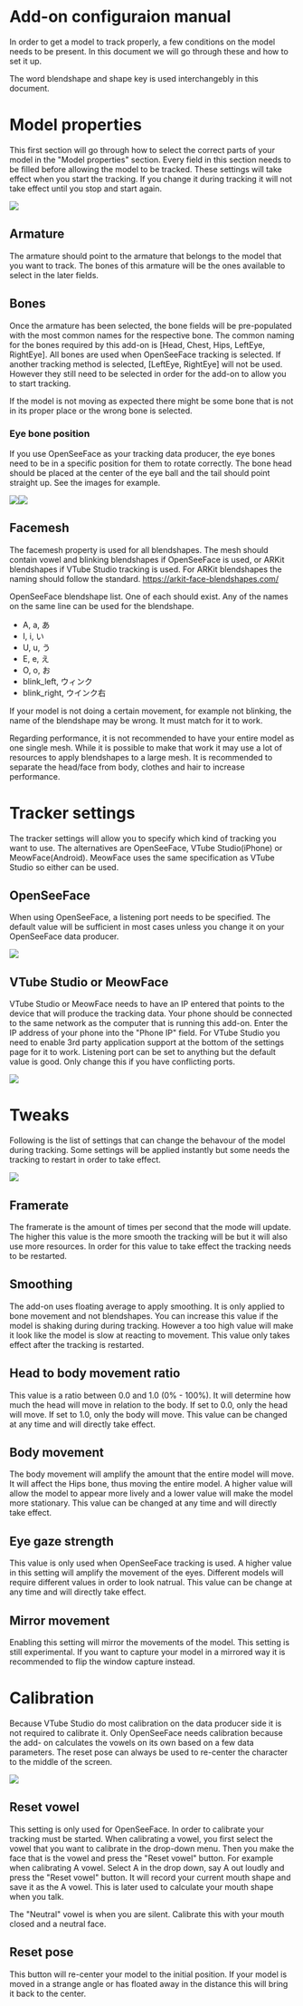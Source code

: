 # Add-on configuraion manual

In order to get a model to track properly, a few conditions on the model needs
to be present. In this document we will go through these and how to set it up.

The word blendshape and shape key is used interchangebly in this document.

# Model properties

This first section will go through how to select the correct parts of your
model in the "Model properties" section. Every field in this section needs to
be filled before allowing the model to be tracked. These settings will take
effect when you start the tracking. If you change it during tracking it will
not take effect until you stop and start again.

![](images/properties2.jpg)

## Armature

The armature should point to the armature that belongs to the model that you
want to track. The bones of this armature will be the ones available to select
in the later fields.

## Bones

Once the armature has been selected, the bone fields will be pre-populated
with the most common names for the respective bone. The common naming for the
bones required by this add-on is [Head, Chest, Hips, LeftEye, RightEye]. All
bones are used when OpenSeeFace tracking is selected. If another tracking
method is selected, [LeftEye, RightEye] will not be used. However they still
need to be selected in order for the add-on to allow you to start tracking.

If the model is not moving as expected there might be some bone that is not in
its proper place or the wrong bone is selected.

### Eye bone position

If you use OpenSeeFace as your tracking data producer, the eye bones need to
be in a specific position for them to rotate correctly. The bone head should
be placed at the center of the eye ball and the tail should point straight up.
See the images for example.

![](images/eye1.jpg)![](images/eye2.jpg)

## Facemesh

The facemesh property is used for all blendshapes. The mesh should contain
vowel and blinking blendshapes if OpenSeeFace is used, or ARKit blendshapes if
VTube Studio tracking is used. For ARKit blendshapes the naming should follow
the standard. <https://arkit-face-blendshapes.com/>

OpenSeeFace blendshape list. One of each should exist. Any of the names on the
same line can be used for the blendshape.

  * A, a, あ
  * I, i, い
  * U, u, う
  * E, e, え
  * O, o, お
  * blink_left, ウィンク
  * blink_right, ウインク右

If your model is not doing a certain movement, for example not blinking, the
name of the blendshape may be wrong. It must match for it to work.

Regarding performance, it is not recommended to have your entire model as one
single mesh. While it is possible to make that work it may use a lot of
resources to apply blendshapes to a large mesh. It is recommended to separate
the head/face from body, clothes and hair to increase performance.

# Tracker settings

The tracker settings will allow you to specify which kind of tracking you want
to use. The alternatives are OpenSeeFace, VTube Studio(iPhone) or
MeowFace(Android). MeowFace uses the same specification as VTube Studio so
either can be used.

## OpenSeeFace

When using OpenSeeFace, a listening port needs to be specified. The default
value will be sufficient in most cases unless you change it on your
OpenSeeFace data producer.

![](images/tracker_settings.jpg)

## VTube Studio or MeowFace

VTube Studio or MeowFace needs to have an IP entered that points to the device
that will produce the tracking data. Your phone should be connected to the
same network as the computer that is running this add-on. Enter the IP address
of your phone into the "Phone IP" field. For VTube Studio you need to enable
3rd party application support at the bottom of the settings page for it to
work. Listening port can be set to anything but the default value is good.
Only change this if you have conflicting ports.

![](images/tracker_settings2.jpg)

# Tweaks

Following is the list of settings that can change the behavour of the model
during tracking. Some settings will be applied instantly but some needs the
tracking to restart in order to take effect.

![](images/tweaks.jpg)

## Framerate

The framerate is the amount of times per second that the mode will update. The
higher this value is the more smooth the tracking will be but it will also use
more resources. In order for this value to take effect the tracking needs to
be restarted.

## Smoothing

The add-on uses floating average to apply smoothing. It is only applied to
bone movement and not blendshapes. You can increase this value if the model is
shaking during during tracking. However a too high value will make it look
like the model is slow at reacting to movement. This value only takes effect
after the tracking is restarted.

## Head to body movement ratio

This value is a ratio between 0.0 and 1.0 (0% - 100%). It will determine how
much the head will move in relation to the body. If set to 0.0, only the head
will move. If set to 1.0, only the body will move. This value can be changed
at any time and will directly take effect.

## Body movement

The body movement will amplify the amount that the entire model will move. It
will affect the Hips bone, thus moving the entire model. A higher value will
allow the model to appear more lively and a lower value will make the model
more stationary. This value can be changed at any time and will directly take
effect.

## Eye gaze strength

This value is only used when OpenSeeFace tracking is used. A higher value in
this setting will amplify the movement of the eyes. Different models will
require different values in order to look natrual. This value can be change at
any time and will directly take effect.

## Mirror movement

Enabling this setting will mirror the movements of the model. This setting is
still experimental. If you want to capture your model in a mirrored way it is
recommended to flip the window capture instead.

# Calibration

Because VTube Studio do most calibration on the data producer side it is not
required to calibrate it. Only OpenSeeFace needs calibration because the add-
on calculates the vowels on its own based on a few data parameters. The reset
pose can always be used to re-center the character to the middle of the
screen.

![](images/calibration.jpg)

## Reset vowel

This setting is only used for OpenSeeFace. In order to calibrate your tracking
must be started. When calibrating a vowel, you first select the vowel that you
want to calibrate in the drop-down menu. Then you make the face that is the
vowel and press the "Reset vowel" button. For example when calibrating A
vowel. Select A in the drop down, say A out loudly and press the "Reset vowel"
button. It will record your current mouth shape and save it as the A vowel.
This is later used to calculate your mouth shape when you talk.

The "Neutral" vowel is when you are silent. Calibrate this with your mouth
closed and a neutral face.

## Reset pose

This button will re-center your model to the initial position. If your model
is moved in a strange angle or has floated away in the distance this will
bring it back to the center.

